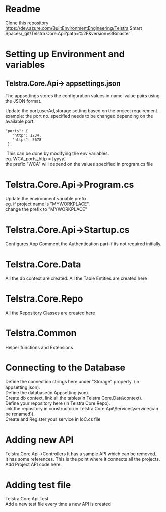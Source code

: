 # Readme
Clone this repository https://dev.azure.com/BuiltEnvironmentEngineering/Telstra Smart Spaces/_git/Telstra.Core.Api?path=%2F&version=GBmaster

# Setting up Environment and variables
## Telstra.Core.Api-> appsettings.json
The appsettings stores the configuration values in name-value pairs using the JSON format. ​

Update the port,userAd,storage setting based on the project requirement.<br/>
example: the port no. specified needs to be changed depending on the available port.
```
​"ports": {
   ​"http": 1234,
   ​"https": 5678
 ​},
```
​ This can be done by modifying the env variables. <br/>
eg. WCA_ports_http = [yyyy] <br/>
​the prefix "WCA" will depend on the values specified in program.cs file 

# Telstra.Core.Api->Program.cs
Update the environment variable prefix. <br/>
eg. if project name is "MYWORKPLACE". <br/>
change the prefix to "MYWORKPLACE"

# Telstra.Core.Api->Startup.cs
Configures App
Comment the Authentication part if its not required initially.

# Telstra.Core.Data
All the db context are created.
All the Table Entities are created here

# Telstra.Core.Repo
All the Repository Classes are created here

# Telstra.Common
Helper functions and Extensions
<br/>
# Connecting to the Database
Define the connection strings here under "Storage" property. (in appsetting.json). <br/>
Define the database(in Appsetting.json). <br/>
Create db context, link all the tables(in Telstra.Core.Data\context). <br/>
Define your repository here (in Telstra.Core.Repo). <br/>
link the repository in constructor(in Telstra.Core.Api\Services\service(can be renamed)). <br/>
Create and Register your service in IoC.cs file
<br/>
# Adding new API
Telstra.Core.Api->Controllers It has a sample API which can be removed. <br/>
It has some references. This is the point where it connects all the projects. <br/>
Add Project API code here.
<br/>
# Adding test file
Telstra.Core.Api.Test<br/>
Add a new test file every time a new API is created
